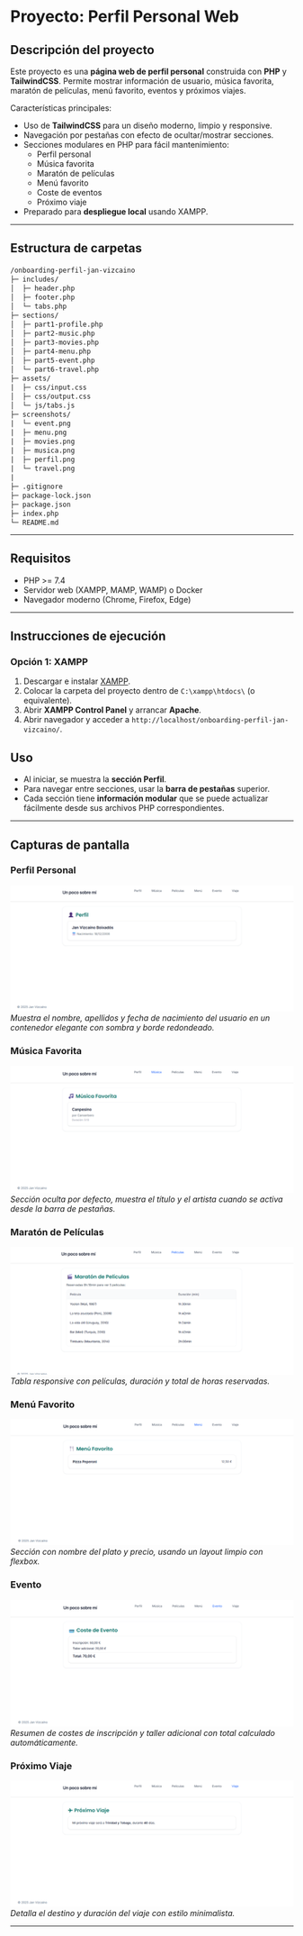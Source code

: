 # Proyecto: Perfil Personal Web

## Descripción del proyecto
Este proyecto es una **página web de perfil personal** construida con **PHP** y **TailwindCSS**.
Permite mostrar información de usuario, música favorita, maratón de películas, menú favorito, eventos y próximos viajes.

Características principales:

- Uso de **TailwindCSS** para un diseño moderno, limpio y responsive.
- Navegación por pestañas con efecto de ocultar/mostrar secciones.
- Secciones modulares en PHP para fácil mantenimiento:
  - Perfil personal
  - Música favorita
  - Maratón de películas
  - Menú favorito
  - Coste de eventos
  - Próximo viaje
- Preparado para **despliegue local** usando XAMPP.

---

## Estructura de carpetas
```
/onboarding-perfil-jan-vizcaino
├─ includes/
│  ├─ header.php
│  ├─ footer.php
│  └─ tabs.php
├─ sections/
│  ├─ part1-profile.php
│  ├─ part2-music.php
│  ├─ part3-movies.php
│  ├─ part4-menu.php
│  ├─ part5-event.php
│  └─ part6-travel.php
├─ assets/
|  ├─ css/input.css
│  ├─ css/output.css
│  └─ js/tabs.js
├─ screenshots/
|  └─ event.png
|  ├─ menu.png
|  ├─ movies.png
|  ├─ musica.png
|  ├─ perfil.png
|  └─ travel.png
|  
├─ .gitignore
├─ package-lock.json
├─ package.json
├─ index.php
└─ README.md
```

---

## Requisitos

- PHP >= 7.4
- Servidor web (XAMPP, MAMP, WAMP) o Docker
- Navegador moderno (Chrome, Firefox, Edge)

---

## Instrucciones de ejecución

### Opción 1: XAMPP
1. Descargar e instalar [XAMPP](https://www.apachefriends.org/index.html).
2. Colocar la carpeta del proyecto dentro de `C:\xampp\htdocs\` (o equivalente).
3. Abrir **XAMPP Control Panel** y arrancar **Apache**.
4. Abrir navegador y acceder a `http://localhost/onboarding-perfil-jan-vizcaino/`.

## Uso

- Al iniciar, se muestra la **sección Perfil**.
- Para navegar entre secciones, usar la **barra de pestañas** superior.
- Cada sección tiene **información modular** que se puede actualizar fácilmente desde sus archivos PHP correspondientes.

---

## Capturas de pantalla

### Perfil Personal
![Perfil](screenshots/perfil.png)  
_Muestra el nombre, apellidos y fecha de nacimiento del usuario en un contenedor elegante con sombra y borde redondeado._

### Música Favorita
![Música](screenshots/musica.png)  
_Sección oculta por defecto, muestra el título y el artista cuando se activa desde la barra de pestañas._

### Maratón de Películas
![Maratón](screenshots/movies.png)  
_Tabla responsive con películas, duración y total de horas reservadas._

### Menú Favorito
![Menú](screenshots/menu.png)  
_Sección con nombre del plato y precio, usando un layout limpio con flexbox._

### Evento
![Evento](screenshots/event.png)  
_Resumen de costes de inscripción y taller adicional con total calculado automáticamente._

### Próximo Viaje
![Viaje](screenshots/travel.png)  
_Detalla el destino y duración del viaje con estilo minimalista._

---
